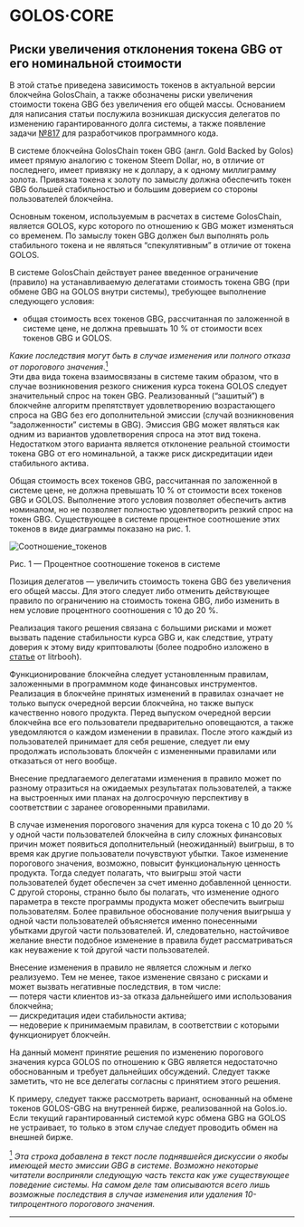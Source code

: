 # GOLOS·CORE

## Риски увеличения отклонения токена GBG от его номинальной стоимости

В этой статье приведена зависимость токенов в актуальной версии блокчейна GolosChain, а также обозначены риски увеличения стоимости токена GBG без увеличения его общей массы. Основанием для написания статьи послужила возникшая дискуссия делегатов по изменению гарантированного долга системы, а также появление задачи [№817][link_1] для разработчиков программного кода.  

В системе блокчейна GolosChain токен GBG (англ. Gold Backed by Golos) имеет прямую аналогию с токеном Steem Dollar, но, в отличие от последнего, имеет привязку не к доллару, а к одному миллиграмму золота. Привязка токена к золоту по замыслу должна обеспечить токен GBG большей стабильностью и большим доверием со стороны пользователей блокчейна.  

Основным токеном, используемым в расчетах в системе GolosChain, является GOLOS, курс которого по отношению к GBG может изменяться со временем. По замыслу токен GBG должен был выполнять роль стабильного токена и не являться “спекулятивным” в отличие от токена GOLOS.  

В системе GolosChain действует ранее введенное ограничение (правило) на устанавливаемую делегатами стоимость токена GBG (при обмене GBG на GOLOS внутри системы), требующее выполнение следующего условия:  
  * общая стоимость всех токенов GBG, рассчитанная по заложенной в системе цене, не должна превышать 10 % от стоимости всех токенов GBG и GOLOS.  

*Какие последствия могут быть в случае изменения или полного отказа от порогового значения*.<a href="#note1" id="note1ref"><sup>1</sup></a>  
Эти два вида токена взаимосвязаны в системе таким образом, что в случае возникновения резкого снижения курса токена GOLOS следует значительный спрос на токен GBG. Реализованный (“зашитый”) в блокчейне алгоритм препятствует удовлетворению возрастающего спроса на GBG без его дополнительной эмиссии (случай возникновения “задолженности” системы в GBG). Эмиссия GBG может являться как одним из вариантов удовлетворения спроса на этот вид токена. Недостатком этого варианта является отклонение реальной стоимости токена GBG от его номинальной, а также риск дискредитации идеи стабильного актива.  

Общая стоимость всех токенов GBG, рассчитанная по заложенной в системе цене, не должна превышать 10 % от стоимости всех токенов GBG и GOLOS. Выполнение этого условия позволяет обеспечить актив номиналом, но не позволяет полностью удовлетворить резкий спрос на токен GBG. Существующее в системе процентное соотношение этих токенов в виде диаграммы показано на рис. 1.  

![Соотношение_токенов](https://raw.githubusercontent.com/GolosChain/wiki/master/_images/tokens.png)  

Рис. 1 — Процентное соотношение токенов в системе  
  
Позиция делегатов — увеличить стоимость токена GBG без увеличения его общей массы. Для этого следует либо отменить действующее правило по ограничению на стоимость токена GBG, либо изменить в нем условие процентного соотношения с 10 до 20 %.  
 
Реализация такого решения связана с большими рисками и может вызвать падение стабильности курса GBG и, как следствие, утрату доверия к этому виду криптовалюты (более подробно изложено в [статье][link_2] от litrbooh).     

Функционирование блокчейна следует установленным правилам, заложенными в программном коде финансовых инструментов. Реализация в блокчейне принятых изменений в правилах означает не только выпуск очередной версии блокчейна, но также выпуск качественно нового продукта. Перед выпуском очередной версии блокчейна все его пользователи предварительно оповещаются, а также уведомляются о каждом изменении в правилах. После этого каждый из пользователей принимает для себя решение, следует ли ему продолжать использовать блокчейн с измененными правилами или отказаться от него вообще.  

Внесение предлагаемого делегатами изменения в правило может по разному отразиться на ожидаемых результатах пользователей, а также на выстроенных ими планах на долгосрочную перспективу в соответствии с заранее оговоренными правилами.  

В случае изменения порогового значения для курса токена с 10 до 20 % у одной части пользователей блокчейна в силу сложных финансовых причин может появиться дополнительный (неожиданный) выигрыш, в то время как другие пользователи почувствуют убытки. Такое изменение порогового значения, возможно, повысит функциональную ценность продукта. Тогда следует полагать, что выигрыш этой части пользователей будет обеспечен за счет именно добавленной ценности. С другой стороны, странно было бы полагать, что изменение одного параметра в тексте программы продукта может обеспечить выигрыш пользователям. Более правильное обоснование получения выигрыша у одной части пользователей объясняется именно понесенными убытками другой части пользователей. И, следовательно, настойчивое желание внести подобное изменение в правила будет рассматриваться как неуважение к той другой части пользователей.  

Внесение изменения в правило не является сложным и легко реализуемо. Тем не менее, такое изменение связано с рисками и может вызвать негативные последствия, в том числе:  
— потеря части клиентов из-за отказа дальнейшего ими использования блокчейна;  
— дискредитация идеи стабильности актива;  
— недоверие к принимаемым правилам, в соответствии с которыми функционирует блокчейн.  

На данный момент принятие решения по изменению порогового значения курса GOLOS по отношению к GBG является недостаточно обоснованным и требует дальнейших обсуждений. Следует также заметить, что не все делегаты согласны с принятием этого решения.  
  
К примеру, следует также рассмотреть вариант, основанный на обмене токенов GOLOS-GBG на внутренней бирже, реализованной на Golos.io. Если текущий гарантированный системой курс обмена GBG на GOLOS не устраивает, то только в этом случае следует проводить обмен на внешней бирже.  

<a id="note1" href="#note1ref"><sup>1</sup></a> *Эта строка добавлена в текст после поднявшейся дискуссии о якобы имеющей место эмиссии GBG в системе. Возможно некоторые читатели восприняли следующую часть текста как уже существующее поведение системы. На самом деле там описываются всего лишь возможные последствия в случае изменения или удаления 10-типроцентного порогового значения.*  

[link_1]: https://github.com/GolosChain/golos/issues/817  "№817"  
[link_2]: https://golos.io/ru--golos/@litrbooh/ru-pochemu-delegaty-podryvayut-ideyu-stabilxnogo-aktiva-ili-pochemu-nuzhno-ubratx-proczenty-po-gbg  "статье"  
[link_3]: https://raw.githubusercontent.com/GolosChain/wiki/master/_images/golos_logo.png  

****


